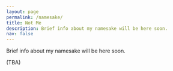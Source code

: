 ```yaml
---
layout: page
permalink: /namesake/
title: Not Me
description: Brief info about my namesake will be here soon.
nav: false
---
```


Brief info about my namesake will be here soon.

(TBA)
